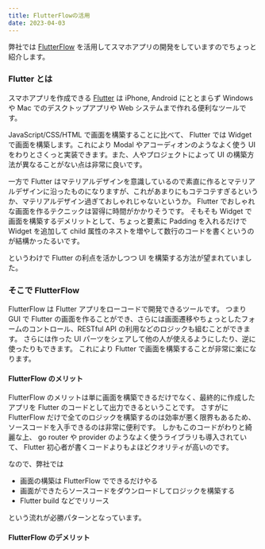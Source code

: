 ```yaml
---
title: FlutterFlowの活用
date: 2023-04-03
---
```


弊社では [FlutterFlow](https://flutterflow.io) を活用してスマホアプリの開発をしていますのでちょっと紹介します。

### Flutter とは

スマホアプリを作成できる [Flutter](https://flutter.dev) は iPhone, Android にととまらず Windows や Mac でのデスクトップアプリや Web システムまで作れる便利なツールです。

JavaScript/CSS/HTML で画面を構築することに比べて、 Flutter では Widget で画面を構築します。これにより Modal やアコーディオンのようなよく使う UI をわりとさくっと実装できます。また、人やプロジェクトによって UI の構築方法が異なることがない点は非常に良いです。

一方で Flutter はマテリアルデザインを意識しているので素直に作るとマテリアルデザインに沿ったものになりますが、これがあまりにもコテコテすぎるというか、マテリアルデザイン過ぎておしゃれじゃないというか。 Flutter でおしゃれな画面を作るテクニックは習得に時間がかかりそうです。
そもそも Widget で画面を構築するデメリットとして、ちょっと要素に Padding を入れるだけで Widget を追加して child 属性のネストを増やして数行のコードを書くというのが結構かったるいです。

というわけで Flutter の利点を活かしつつ UI を構築する方法が望まれていました。

### そこで FlutterFlow

FlutterFlow は Flutter アプリをローコードで開発できるツールです。
つまり GUI で Flutter の画面を作ることができ、さらには画面遷移やちょっとしたフォームのコントロール、RESTful API の利用などのロジックも組むことができます。
さらには作った UI パーツをシェアして他の人が使えるようにしたり、逆に使ったりもできます。
これにより Flutter で画面を構築することが非常に楽になります。

#### FlutterFlow のメリット

FlutterFlow のメリットは単に画面を構築できるだけでなく、最終的に作成したアプリを Flutter のコードとして出力できるということです。
さすがに FlutterFlow だけで全てのロジックを構築するのは効率が悪く限界もあるため、ソースコードを入手できるのは非常に便利です。
しかもこのコードがわりと綺麗な上、 go router や provider のようなよく使うライブラリも導入されていて、 Flutter 初心者が書くコードよりもよほどクオリティが高いのです。

なので、弊社では

- 画面の構築は FlutterFlow でできるだけやる
- 画面ができたらソースコードをダウンロードしてロジックを構築する
- Flutter build などでリリース

という流れが必勝パターンとなっています。

#### FlutterFlow のデメリット
